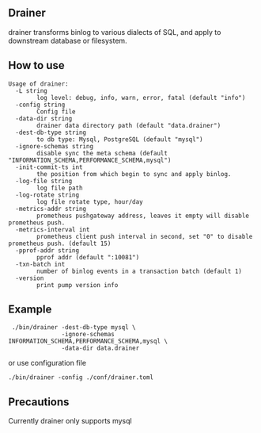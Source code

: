 ## Drainer

drainer transforms binlog to various dialects of SQL, and apply to downstream database or filesystem.

## How to use

```
Usage of drainer:
  -L string
        log level: debug, info, warn, error, fatal (default "info")
  -config string
        Config file
  -data-dir string
        drainer data directory path (default "data.drainer")
  -dest-db-type string
        to db type: Mysql, PostgreSQL (default "mysql")
  -ignore-schemas string
        disable sync the meta schema (default "INFORMATION_SCHEMA,PERFORMANCE_SCHEMA,mysql")
  -init-commit-ts int
        the position from which begin to sync and apply binlog.
  -log-file string
        log file path
  -log-rotate string
        log file rotate type, hour/day
  -metrics-addr string
        prometheus pushgateway address, leaves it empty will disable prometheus push.
  -metrics-interval int
        prometheus client push interval in second, set "0" to disable prometheus push. (default 15)
  -pprof-addr string
        pprof addr (default ":10081")
  -txn-batch int
        number of binlog events in a transaction batch (default 1)
  -version
        print pump version info
```


## Example

```
 ./bin/drainer -dest-db-type mysql \
               -ignore-schemas INFORMATION_SCHEMA,PERFORMANCE_SCHEMA,mysql \
               -data-dir data.drainer 
```
or use configuration file

```
./bin/drainer -config ./conf/drainer.toml
```

## Precautions
Currently drainer only supports mysql
